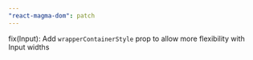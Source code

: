 ```yaml
---
"react-magma-dom": patch
---
```


fix(Input): Add `wrapperContainerStyle` prop to allow more flexibility with Input widths